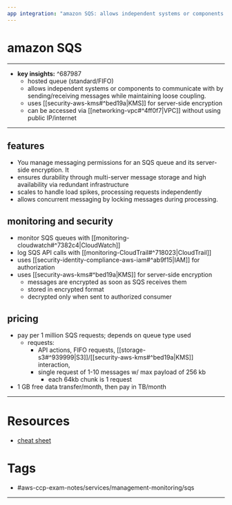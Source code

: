 ```yaml
---
app integration: "amazon SQS: allows independent systems or components to communicate with each other by sending and receiving messages while maintaining loose coupling."
---
```


# amazon SQS
---
- **key insights:**  ^687987
	- hosted queue (standard/FIFO)
	- allows independent systems or components to communicate with by sending/receiving messages while maintaining loose coupling.
	- uses [[security-aws-kms#^bed19a|KMS]] for server-side encryption
	- can be accessed via [[networking-vpc#^4ff0f7|VPC]] without using public IP/internet
---  
## features
- You manage messaging permissions for an SQS queue and its server-side encryption. It 
- ensures durability through multi-server message storage and high availability via redundant infrastructure
- scales to handle load spikes, processing requests independently
- allows concurrent messaging by locking messages during processing.
## monitoring and security
- monitor SQS queues with [[monitoring-cloudwatch#^7382c4|CloudWatch]]
- log SQS API calls with [[monitoring-CloudTrail#^718023|CloudTrail]]
- uses [[security-identity-compliance-aws-iam#^ab9f15|IAM]] for authorization 
- uses [[security-aws-kms#^bed19a|KMS]] for server-side encryption
	- messages are encrypted as soon as SQS receives them 
	- stored in encrypted format
	- decrypted only when sent to authorized consumer 
## pricing 
- pay per 1 million SQS requests; depends on queue type used
	- requests: 
		- API actions, FIFO requests, [[storage-s3#^939999|S3]]/[[security-aws-kms#^bed19a|KMS]] interaction, 
		- single request of 1-10 messages w/ max payload of 256 kb
			- each 64kb chunk is 1 request 
- 1 GB free data transfer/month, then pay in TB/month 

--- 
# Resources
- [cheat sheet]()  
# Tags
- #aws-ccp-exam-notes/services/management-monitoring/sqs 
---


	


